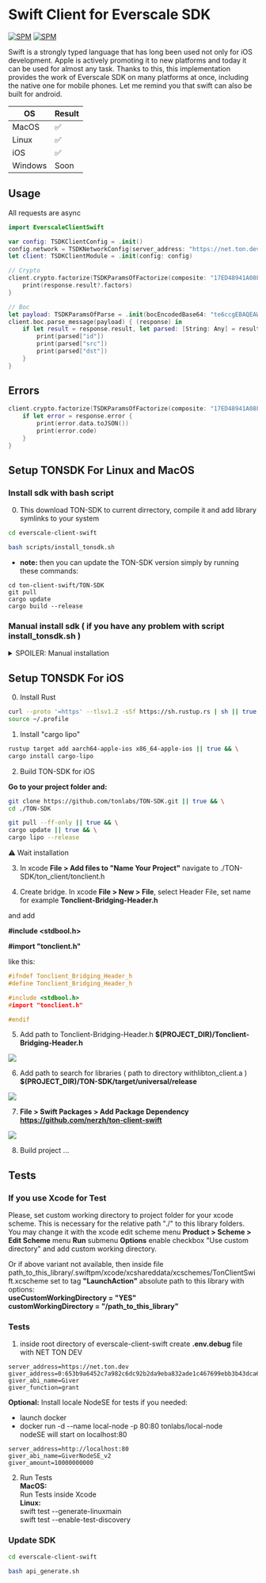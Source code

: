 # Swift Client for Everscale SDK

[![SPM](https://img.shields.io/badge/swift-package%20manager-green)](https://swift.org/package-manager/)
[![SPM](https://img.shields.io/badge/SDK%20VERSION-1.33.0-orange)](https://github.com/tonlabs/TON-SDK)

Swift is a strongly typed language that has long been used not only for iOS development. Apple is actively promoting it to new platforms and today it can be used for almost any task. Thanks to this, this implementation provides the work of Everscale SDK on many platforms at once, including the native one for mobile phones. Let me remind you that swift can also be built for android.

| OS | Result |
| ----------- | ----------- |
| MacOS | ✅ |
| Linux | ✅ |
| iOS | ✅ |
| Windows | Soon |

## Usage

All requests are async

```swift
import EverscaleClientSwift

var config: TSDKClientConfig = .init()
config.network = TSDKNetworkConfig(server_address: "https://net.ton.dev")
let client: TSDKClientModule = .init(config: config)

// Crypto
client.crypto.factorize(TSDKParamsOfFactorize(composite: "17ED48941A08F981")) { (response) in
    print(response.result?.factors)
}

// Boc
let payload: TSDKParamsOfParse = .init(bocEncodedBase64: "te6ccgEBAQEAWAAAq2n+AAAAAAAAAAAAAAAAAAAAAAAAAAAAAAAAAAAAAAAAAAE/zMzMzMzMzMzMzMzMzMzMzMzMzMzMzMzMzMzMzMzMzMzSsG8DgAAAAAjuOu9NAL7BxYpA")
client.boc.parse_message(payload) { (response) in
    if let result = response.result, let parsed: [String: Any] = result.parsed.toDictionary() {
        print(parsed["id"])
        print(parsed["src"])
        print(parsed["dst"])
    }
}
```

## Errors

```swift
client.crypto.factorize(TSDKParamsOfFactorize(composite: "17ED48941A08F981")) { (response) in
    if let error = response.error {
        print(error.data.toJSON())
        print(error.code)
    }
}
```

## Setup TONSDK For Linux and MacOS

### Install sdk with bash script
 
0. This download TON-SDK to current dirrectory, compile it and add library symlinks to your system   
```sh
cd everscale-client-swift
```

```sh
bash scripts/install_tonsdk.sh
```

- __note:__ then you can update the TON-SDK version simply by running these commands:   
```
cd ton-client-swift/TON-SDK
git pull
cargo update
cargo build --release
```

### Manual install sdk ( if you have any problem with script install_tonsdk.sh )

<details>
  <summary>SPOILER: Manual installation</summary>

0. Install Rust to your OS   
1. git clone https://github.com/tonlabs/TON-SDK   
2. cd ./TON-SDK
3. cargo update
4. cargo build --release
5. copy or create symlink of dynamic library    
__macOS :__  
**./TON-SDK/target/release/libton_client.dylib**  
to   
**/usr/local/lib/libton_client.dylib**  
    
    __Linux :__  
**./TON-SDK/target/release/libton_client.so**     
to    
**/usr/lib/libton_client.so**  
6. Create pkgConfig file :  
    
__macOS :__  
    **/usr/local/lib/pkgconfig/libton_client.pc**  

```bash

prefix=/usr/local
exec_prefix=${prefix}
includedir=${prefix}/include
libdir=${exec_prefix}/lib

Name: ton_client
Description: ton_client
Version: 1.0.0
Cflags: -I${includedir}
Libs: -L${libdir} -lton_client

```
__Linux:__  
    **/usr/lib/pkgconfig/libton_client.pc**  
    
```bash
prefix=/usr
exec_prefix=${prefix}
includedir=${prefix}/include
libdir=${exec_prefix}/lib

Name: ton_client
Description: ton_client
Version: 1.0.0
Cflags: -I${includedir}
Libs: -L${libdir} -lton_client
```
7. Copy or create symlink of file   
**/TON-SDK/ton_client/client/tonclient.h**  
to  
__MacOS:__  
**/usr/local/include/tonclient.h**  
__Linux:__  
**/usr/include/tonclient.h**  

</details>

## Setup TONSDK For iOS

0.   Install Rust

```bash
curl --proto '=https' --tlsv1.2 -sSf https://sh.rustup.rs | sh || true && \
source ~/.profile
```  

1. Install "cargo lipo"

```bash
rustup target add aarch64-apple-ios x86_64-apple-ios || true && \
cargo install cargo-lipo
```

2. Build TON-SDK for iOS

**Go to your project folder and:**

```bash
git clone https://github.com/tonlabs/TON-SDK.git || true && \
cd ./TON-SDK
```

```bash
git pull --ff-only || true && \
cargo update || true && \
cargo lipo --release
```  
⚠️ Wait installation

3. In xcode __File > Add files to "Name Your Project"__ navigate to ./TON-SDK/ton_client/tonclient.h

4. Create bridge. In xcode __File > New > File__, select Header File, set name for example **Tonclient-Bridging-Header.h** 

and add 

__#include <stdbool.h>__

__#import "tonclient.h"__

like this:

```C
#ifndef Tonclient_Bridging_Header_h
#define Tonclient_Bridging_Header_h

#include <stdbool.h>
#import "tonclient.h"

#endif
```   
5. Add path to Tonclient-Bridging-Header.h **$(PROJECT_DIR)/Tonclient-Bridging-Header.h**


![](https://user-images.githubusercontent.com/10519803/101789966-9591bc80-3b0a-11eb-8918-1adf36130617.png)

6. Add path to search for libraries ( path to directory withlibton_client.a ) **$(PROJECT_DIR)/TON-SDK/target/universal/release**


![](https://user-images.githubusercontent.com/10519803/101791171-e524b800-3b0b-11eb-98fa-29b7a50c3b67.png)

7. __File > Swift Packages > Add Package Dependency__  **https://github.com/nerzh/ton-client-swift**


![](https://user-images.githubusercontent.com/10519803/101791238-fa99e200-3b0b-11eb-99f3-8e8120c57e96.png)

8. Build project ...

## Tests
### If you use Xcode for Test

Please, set custom working directory to project folder for your xcode scheme. This is necessary for the relative path "./" to this library folders.
You may change it with the xcode edit scheme menu __Product > Scheme > Edit Scheme__ menu __Run__ submenu __Options__ enable checkbox "Use custom directory" and add custom working directory.  

Or if above variant not available, then inside file path_to_this_library/.swiftpm/xcode/xcshareddata/xcschemes/TonClientSwift.xcscheme
set to tag __"LaunchAction"__ absolute path to this library with options:   
**useCustomWorkingDirectory = "YES"**  
**customWorkingDirectory = "/path_to_this_library"**  


### Tests

1. inside root directory of everscale-client-swift create **.env.debug** file with
NET TON DEV
```
server_address=https://net.ton.dev
giver_address=0:653b9a6452c7a982c6dc92b2da9eba832ade1c467699ebb3b43dca6d77b780dd
giver_abi_name=Giver
giver_function=grant
```
**Optional:** Install locale NodeSE for tests if you needed:    
- launch docker  
- docker run -d --name local-node -p 80:80 tonlabs/local-node   
nodeSE will start on localhost:80   
```
server_address=http://localhost:80
giver_abi_name=GiverNodeSE_v2
giver_amount=10000000000
```

2. Run Tests  
__MacOS:__  
Run Tests inside Xcode  
__Linux:__  
swift test --generate-linuxmain  
swift test --enable-test-discovery  

### Update SDK

```bash
cd everscale-client-swift
```
```bash
bash api_generate.sh
```
